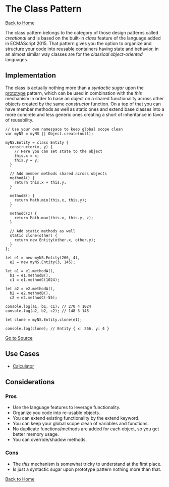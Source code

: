 # The Class Pattern #

[Back to Home](../../../../)

The class pattern belongs to the category of those design patterns called *creational* and is based on the built-in *class* feature of the language added in ECMAScript 2015. That pattern gives you the option to organize and structure your code into reusable containers having state and behavior, in an almost similar way classes are for the *classical object-oriented* languages.

## Implementation ##

The class is actually nothing more than a *syntactic sugar* upon the [prototype](../prototype) pattern, which can be used in combination with the *this* mechanism in order to base an object on a shared functionality across other objects created by the same *constructor* function. On a top of that you can have member methods as well as static ones and extend base classes into a more concrete and less generic ones creating a short of inheritance in favor of reusability.

```
// Use your own namespace to keep global scope clean
var myNS = myNS || Object.create(null);

myNS.Entity = class Entity {
  constructor(x, y) {
    // Here you can set state to the object
    this.x = x;
    this.y = y;
  }

  // Add member methods shared across objects
  methodA() {
    return this.x + this.y;
  }

  methodB() {
    return Math.min(this.x, this.y);
  }

  methodC(z) {
    return Math.max(this.x, this.y, z);
  }

  // Add static methods as well
  static clone(other) {
    return new Entity(other.x, other.y);
  }
};

let e1 = new myNS.Entity(266, 4),
  e2 = new myNS.Entity(3, 145);

let a1 = e1.methodA(),
  b1 = e1.methodB(),
  c1 = e1.methodC(1024);

let a2 = e2.methodA(),
  b2 = e2.methodB(),
  c2 = e2.methodC(-55);

console.log(a1, b1, c1); // 270 4 1024
console.log(a2, b2, c2); // 148 3 145

let clone = myNS.Entity.clone(e1);

console.log(clone); // Entity { x: 266, y: 4 }
```

[Go to Source](index.js)

## Use Cases ##
* [Calculator](calculator.js)

## Considerations ##

### Pros ###
* Use the language features to leverage functionality.
* Organize you code into re-usable objects.
* You can extend existing functionality by the extend keyword.
* You can keep your global scope clean of variables and functions.
* No duplicate functions/methods are added for each object, so you get better memory usage.
* You can override/shadow methods.

### Cons ###
* The *this* mechanism is somewhat tricky to understand at the first place.
* Is just a syntactic sugar upon prototype pattern nothing more than that.

[Back to Home](../../../../)
